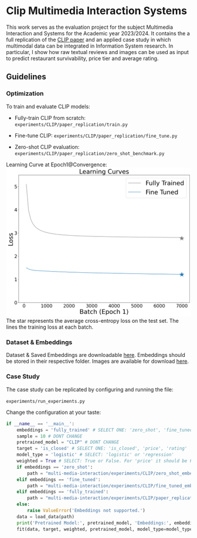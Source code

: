 # Clip Multimedia Interaction Systems
This work serves as the evaluation project for the subject Multimedia Interaction and Systems for the Academic year 2023/2024. It contains the a full replication of the [CLIP paper](https://scholar.google.com/citations?view_op=view_citation&hl=en&user=dOad5HoAAAAJ&citation_for_view=dOad5HoAAAAJ:YsMSGLbcyi4C) and an applied case study in which multimodal data can be integrated in Information System research. In particular, I show how raw textual reviews and images can be used as input to predict restaurant survivability, price tier and average rating. 

## Guidelines

### Optimization
To train and evaluate CLIP models:

- Fully-train CLIP from scratch: 
`experiments/CLIP/paper_replication/train.py` 

- Fine-tune CLIP: 
`experiments/CLIP/paper_replication/fine_tune.py` 

- Zero-shot CLIP evaluation:
`experiments/CLIP/paper_replication/zero_shot_benchmark.py`

Learning Curve at Epoch1@Convergence:
![Learning Curve](experiments/CLIP/evaluation/learning_curve.png)
The star represents the average cross-entropy loss on the test set. The lines the training loss at each batch. 

### Dataset & Embeddings
Dataset & Saved Embeddings are downloadable [here](https://drive.google.com/drive/folders/1kHT6J1kCezuNgtcCDDi8sjwEHIbR8w_p?usp=drive_link).
Embeddings should be stored in their respective folder.
Images are available for download [here](https://drive.google.com/file/d/1TtZGLRZ3sa1qwqKJ5NviZz7_PUFbr4gf/view?usp=drive_link).

### Case Study 
The case study can be replicated by configuring and running the file:

`experiments/run_experiments.py`

Change the configuration at your taste: 
```python
if __name__ == '__main__':
    embeddings = 'fully_trained' # SELECT ONE: 'zero_shot', 'fine_tuned', 'fully_trained'
    sample = 10 # DONT CHANGE 
    pretrained_model = "CLIP" # DONT CHANGE
    target = 'is_closed' # SELECT ONE: 'is_closed', 'price', 'rating'
    model_type = 'logistic' # SELECT: 'logistic' or 'regression'
    weighted = True # SELECT: True or False. For 'price' it should be False, for 'is_closed' it should be True
    if embeddings == 'zero_shot':
        path = "multi-media-interaction/experiments/CLIP/zero_shot_embeddings/zero_shot_embeddings.pkl" # Zero-shot Embeddings
    elif embeddings == 'fine_tuned':
        path = "multi-media-interaction/experiments/CLIP/fine_tuned_embeddings/fine_tuned_embeddings.pkl" # Fine-tuned Embeddings 
    elif embeddings == 'fully_trained':
        path = "multi-media-interaction/experiments/CLIP/paper_replication/fully_trained_embeddings.pkl" # Fully trained Embeddings 
    else:
        raise ValueError('Embeddings not supported.')
    data = load_data(path)
    print('Pretrained Model:', pretrained_model, 'Embeddings:', embeddings,'# Samples:', sample, 'Model:', model_type, 'Weighted:', weighted, 'Target:', target)
    fit(data, target, weighted, pretrained_model, model_type=model_type)
```